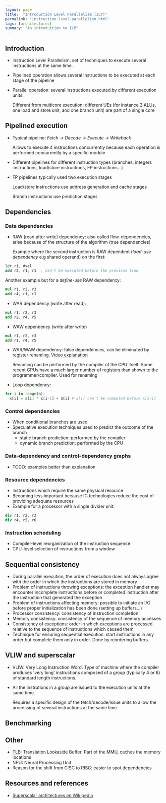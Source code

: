 ```yaml
---
layout: page
title:  "Introduction Level Parallelism (ILP)"
permalink: "instruction-level-parallelism.html"
tags: [architectures]
summary: "An introduction to ILP"
---
```


## Introduction
* Instruction Level Parallelism: set of techniques to execute several
  instructions at the same time.
* Pipelined operation allows several instructions to be executed at each stage
  of the pipeline
* Parallel operation: several instructions executed by different execution units.
  
  Different from multicore execution: different UEs (for instance 2 ALUs, one load and store unit, and one branch unit) are part of a single core

  
## Pipelined execution
* Typical pipeline: *Fetch -> Decode -> Execute -> Writeback*

  Allows to execute 4 instructions concurrently because each operation is
  performed concurrently by a specific module
* Different pipelines for different instruction types (branches, integers
  instructions, load/store instructions, FP instructions...)
* FP pipelines typically used two execution stages

  Load/store instructions use address generation and cache stages

  Branch instructions use prediction stages

## Dependencies
### Data dependencies
* RAW (read after write) dependency: also called flow-dependencies, arise because
  of the structure of the algorithm (true dependencies)

  Example where the second instruction is RAW dependent (*load-use dependency* e.g
  shared operand) on the first:
```nasm
ldr r1, #val
add r2, r1, r1  ; Can't be executed before the previous line
```

  Another example but for a *define-use* RAW dependency:
```nasm
mul r1, r2, r3
add r4, r1, r1
```
* WAR dependency (write after read):
```nasm
mul r1, r2, r3
add r2, r4, r5
```
* WAW dependency (write after write)
```nasm
mul r1, r2, r3
add r1, r4, r5
```
* WAR/WAW dependency: false dependencies, can be eliminated by register renaming. [Video explanation](https://www.youtube.com/watch?v=GQzvfvNASCk&list=PLAwxTw4SYaPkNw98-MFodLzKgi6bYGjZs&index=8)

  Renaming can be performed by the compiler of the CPU itself. Some recent CPUs
  have a much larger number of registers than shown to the programmer/compiler.
  Used for renaming
* Loop dependency:
```python
for i in range(n):
  x[i] = a[i] * x[i-1] + b[i] # x[i] can't be computed before x[i-1]
```

### Control dependencies
* When conditional branches are used
* Speculative execution techniques used to predict the outcome of the branch
  * static branch prediction: performed by the compiler
  * dynamic branch prediction: performed by the CPU

### Data-dependency and control-dependency graphs
* TODO: examples better than explanation

### Resource dependencies
* Instructions which require the same physical resource
* Becoming less important because IC technologies reduce the cost of providing
  adequate resources
* Example for a processor with a single divider unit:
```nasm
div r1, r2, r3
div r4, r5, r6
```

### Instruction scheduling
* Compiler-level reorganization of the instruction sequence
* CPU-level selection of instructions from a window

## Sequential consistency
* During parallel execution, the order of execution does not always agree with
  the order in which the instructions are stored in memory
* Problem of instructions throwing exceptions: the exception handler may
  encounter incomplete instructions before or completed instruction after the
  instruction that generated the exception
* Problem of instructions affecting memory: possible to initiate an I/O before
  proper initialization has been done (setting up buffers...)
* Processor consistency: consistency of instruction completion
* Memory consistency: consistency of the sequence of memory accesses
* Consistency of exceptions: order in which exceptions are processed relative to
  the sequence of instructions which caused them
* Technique for ensuring sequential execution: start instructions in any order
  but complete them only in order. Done by reordering buffers.

## VLIW and superscalar
* VLIW: Very Long Instruction Word. Type of machine where the compiler produces
  'very long' instructions composed of a group (typically 4 or 8) of standard
  length instructions.
* All the instrutions in a group are issued to the execution units at the same
  time.

  Requires a specific design of the fetch/decode/issue units to allow the
  processing of several instructions at the same time.

## Benchmarking

## Other
* [TLB](https://en.wikipedia.org/wiki/Translation_lookaside_buffer): Translation Lookaside Buffer. Part of the MMU, caches the memory locations
* NPU: Neural Processing Unit
* Reason for the shift from CISC to RISC: easier to spot dependencies

## Resources and references
* [Superscalar architectures on Wikipedia](https://en.wikipedia.org/wiki/Superscalar_processor)
